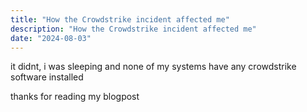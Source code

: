 ```yaml
---
title: "How the Crowdstrike incident affected me"
description: "How the Crowdstrike incident affected me"
date: "2024-08-03"
---
```


it didnt, i was sleeping and none of my systems have any crowdstrike software installed

thanks for reading my blogpost
